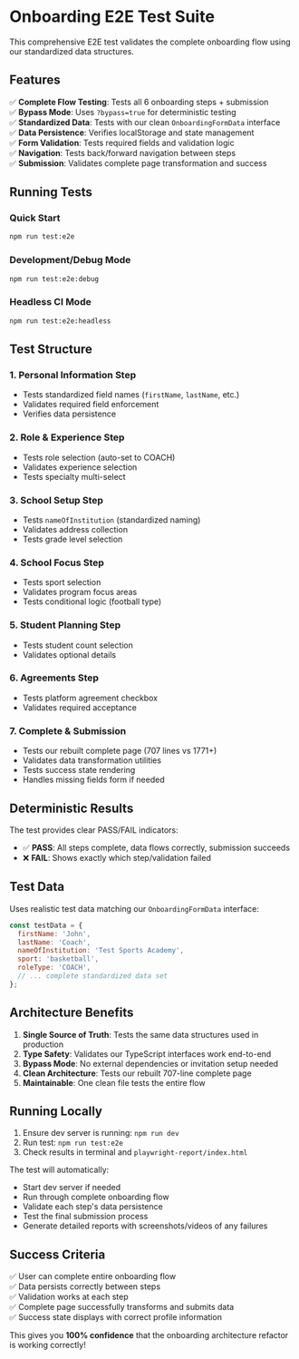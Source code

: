 # Onboarding E2E Test Suite

This comprehensive E2E test validates the complete onboarding flow using our standardized data structures.

## Features

✅ **Complete Flow Testing**: Tests all 6 onboarding steps + submission  
✅ **Bypass Mode**: Uses `?bypass=true` for deterministic testing  
✅ **Standardized Data**: Tests with our clean `OnboardingFormData` interface  
✅ **Data Persistence**: Verifies localStorage and state management  
✅ **Form Validation**: Tests required fields and validation logic  
✅ **Navigation**: Tests back/forward navigation between steps  
✅ **Submission**: Validates complete page transformation and success

## Running Tests

### Quick Start

```bash
npm run test:e2e
```

### Development/Debug Mode

```bash
npm run test:e2e:debug
```

### Headless CI Mode

```bash
npm run test:e2e:headless
```

## Test Structure

### 1. Personal Information Step

- Tests standardized field names (`firstName`, `lastName`, etc.)
- Validates required field enforcement
- Verifies data persistence

### 2. Role & Experience Step

- Tests role selection (auto-set to COACH)
- Validates experience selection
- Tests specialty multi-select

### 3. School Setup Step

- Tests `nameOfInstitution` (standardized naming)
- Validates address collection
- Tests grade level selection

### 4. School Focus Step

- Tests sport selection
- Validates program focus areas
- Tests conditional logic (football type)

### 5. Student Planning Step

- Tests student count selection
- Validates optional details

### 6. Agreements Step

- Tests platform agreement checkbox
- Validates required acceptance

### 7. Complete & Submission

- Tests our rebuilt complete page (707 lines vs 1771+)
- Validates data transformation utilities
- Tests success state rendering
- Handles missing fields form if needed

## Deterministic Results

The test provides clear PASS/FAIL indicators:

- ✅ **PASS**: All steps complete, data flows correctly, submission succeeds
- ❌ **FAIL**: Shows exactly which step/validation failed

## Test Data

Uses realistic test data matching our `OnboardingFormData` interface:

```javascript
const testData = {
  firstName: 'John',
  lastName: 'Coach',
  nameOfInstitution: 'Test Sports Academy',
  sport: 'basketball',
  roleType: 'COACH',
  // ... complete standardized data set
};
```

## Architecture Benefits

1. **Single Source of Truth**: Tests the same data structures used in production
2. **Type Safety**: Validates our TypeScript interfaces work end-to-end
3. **Bypass Mode**: No external dependencies or invitation setup needed
4. **Clean Architecture**: Tests our rebuilt 707-line complete page
5. **Maintainable**: One clean file tests the entire flow

## Running Locally

1. Ensure dev server is running: `npm run dev`
2. Run test: `npm run test:e2e`
3. Check results in terminal and `playwright-report/index.html`

The test will automatically:

- Start dev server if needed
- Run through complete onboarding flow
- Validate each step's data persistence
- Test the final submission process
- Generate detailed reports with screenshots/videos of any failures

## Success Criteria

✅ User can complete entire onboarding flow  
✅ Data persists correctly between steps  
✅ Validation works at each step  
✅ Complete page successfully transforms and submits data  
✅ Success state displays with correct profile information

This gives you **100% confidence** that the onboarding architecture refactor is working correctly!

